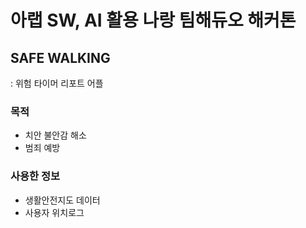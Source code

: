 # 아랩 SW, AI 활용 나랑 팀해듀오 해커톤
## SAFE WALKING
  : 위험 타이머 리포트 어플
### 목적
* 치안 불안감 해소
* 범죄 예방
### 사용한 정보
* 생활안전지도 데이터
* 사용자 위치로그

